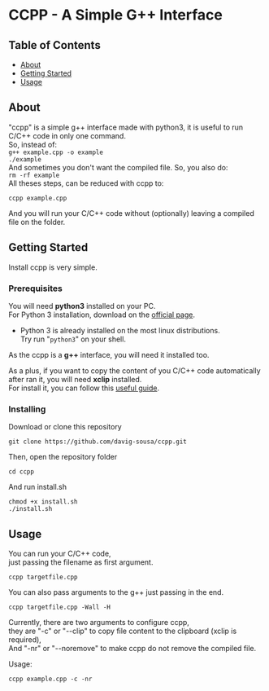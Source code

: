 # CCPP - A Simple G++ Interface

## Table of Contents

- [About](#about)
- [Getting Started](#getting_started)
- [Usage](#usage)

## About <a name = "about"></a>

"ccpp" is a simple g++ interface made with python3, it is useful to run C/C++ code in only one command.<br>
So, instead of:<br>
`g++ example.cpp -o example`<br>
`./example`<br>
And sometimes you don't want the compiled file. So, you also do:<br>
`rm -rf example`<br>
All theses steps, can be reduced with ccpp to:<br>

```
ccpp example.cpp
```

And you will run your C/C++ code without (optionally) leaving a compiled file on the folder.<br>

## Getting Started <a name = "getting_started"></a>

Install ccpp is very simple.

### Prerequisites

You will need **python3** installed on your PC.<br>
For Python 3 installation, download on the [official page](https://www.python.org/downloads/).<br>

- Python 3 is already installed on the most linux distributions.<br>
  Try run "`python3`" on your shell.

As the ccpp is a **g++** interface, you will need it installed too.

As a plus, if you want to copy the content of you C/C++ code automatically after ran it, you will need **xclip** installed. <br>
For install it, you can follow this [useful guide](https://linoxide.com/linux-how-to/copy-paste-commands-output-xclip-linux/).

### Installing

Download or clone this repository

```
git clone https://github.com/davig-sousa/ccpp.git
```

Then, open the repository folder

```
cd ccpp
```

And run install.sh

```
chmod +x install.sh
./install.sh
```

## Usage <a name = "usage"></a>

You can run your C/C++ code,<br>
just passing the filename as first argument.<br>

```
ccpp targetfile.cpp
```

You can also pass arguments to the g++ just passing in the end.

```
ccpp targetfile.cpp -Wall -H
```

Currently, there are two arguments to configure ccpp,<br>
they are "-c" or "--clip" to copy file content to the clipboard (xclip is required), <br>
And "-nr" or "--noremove" to make ccpp do not remove the compiled file.

Usage:

```
ccpp example.cpp -c -nr
```
